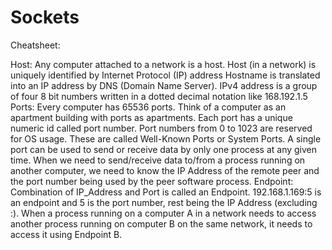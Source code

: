 # Sockets
Cheatsheet:

Host: Any computer attached to a network is a host.
Host (in a network) is uniquely identified by Internet Protocol (IP) address
Hostname is translated into an IP address by DNS (Domain Name Server).
IPv4 address is a group of four 8 bit numbers written in a dotted decimal notation like 168.192.1.5
Ports: Every computer has 65536 ports. Think of a computer as an apartment building with ports as apartments. Each port has a unique numeric id called port number. Port numbers from 0 to 1023 are reserved for OS usage. These are called Well-Known Ports or System Ports.
A single port can be used to send or receive data by only one process at any given time.
When we need to send/receive data to/from a process running on another computer, we need to know the IP Address of the remote peer and the port number being used by the peer software process.
Endpoint: Combination of IP_Address and Port is called an Endpoint. 192.168.1.169:5 is an endpoint and 5 is the port number, rest being the IP Address (excluding :).
When a process running on a computer A in a network needs to access another process running on computer B on the same network, it needs to access it using Endpoint B.